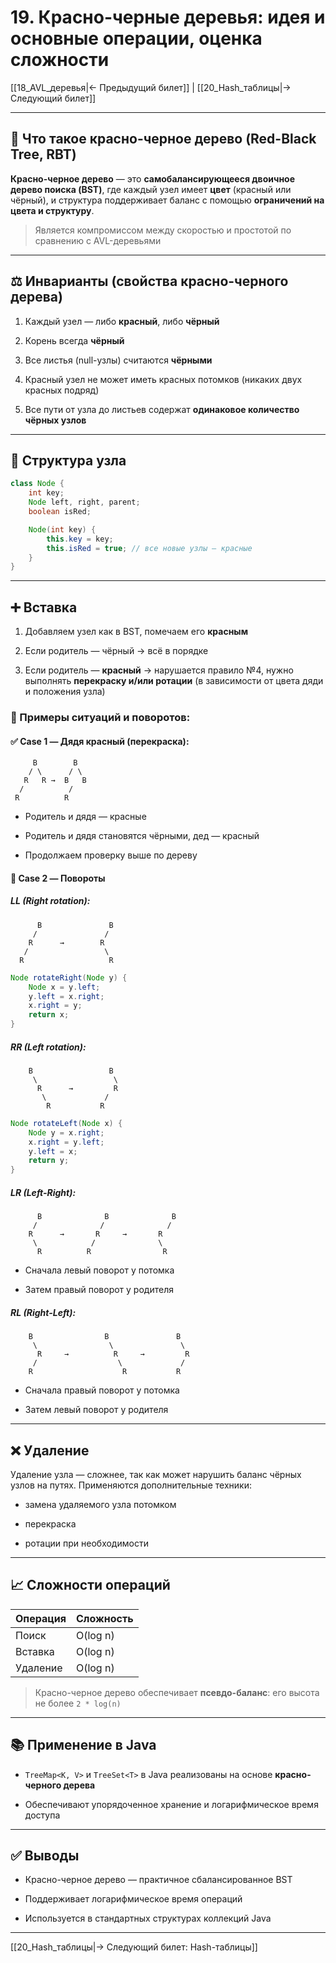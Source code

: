 # 19. Красно-черные деревья: идея и основные операции, оценка сложности

[[18_AVL_деревья|← Предыдущий билет]] | [[20_Hash_таблицы|→ Следующий билет]]

---

## 🌳 Что такое красно-черное дерево (Red-Black Tree, RBT)

**Красно-черное дерево** — это **самобалансирующееся двоичное дерево поиска (BST)**, где каждый узел имеет **цвет** (красный или чёрный), и структура поддерживает баланс с помощью **ограничений на цвета и структуру**.

> Является компромиссом между скоростью и простотой по сравнению с AVL-деревьями

---

## ⚖️ Инварианты (свойства красно-черного дерева)

1. Каждый узел — либо **красный**, либо **чёрный**
    
2. Корень всегда **чёрный**
    
3. Все листья (null-узлы) считаются **чёрными**
    
4. Красный узел не может иметь красных потомков (никаких двух красных подряд)
    
5. Все пути от узла до листьев содержат **одинаковое количество чёрных узлов**
    

---

## 🧱 Структура узла

```java
class Node {
    int key;
    Node left, right, parent;
    boolean isRed;

    Node(int key) {
        this.key = key;
        this.isRed = true; // все новые узлы — красные
    }
}
```

---

## ➕ Вставка

1. Добавляем узел как в BST, помечаем его **красным**
    
2. Если родитель — чёрный → всё в порядке
    
3. Если родитель — **красный** → нарушается правило №4, нужно выполнять **перекраску и/или ротации** (в зависимости от цвета дяди и положения узла)
    

### 🔁 Примеры ситуаций и поворотов:

#### ✅ Case 1 — Дядя красный (перекраска):

```
     B        B
    / \      / \
   R   R →  B   B
  /          /
 R          R
```

- Родитель и дядя — красные
    
- Родитель и дядя становятся чёрными, дед — красный
    
- Продолжаем проверку выше по дереву
    

#### 🔄 Case 2 — Повороты

##### LL (Right rotation):

```
      B               B
     /               /
    R      →        R
   /                 \
  R                   R
```

```java
Node rotateRight(Node y) {
    Node x = y.left;
    y.left = x.right;
    x.right = y;
    return x;
}
```

##### RR (Left rotation):

```
    B                 B
     \                 \
      R      →         R
       \             /
        R           R
```

```java
Node rotateLeft(Node x) {
    Node y = x.right;
    x.right = y.left;
    y.left = x;
    return y;
}
```

##### LR (Left-Right):

```
      B              B              B
     /              /              /
    R      →       R     →       R
     \            /              \
      R          R                R
```

- Сначала левый поворот у потомка
    
- Затем правый поворот у родителя
    

##### RL (Right-Left):

```
    B                B               B
     \                \               \
      R     →          R     →         R
     /                  \             /
    R                    R           R
```

- Сначала правый поворот у потомка
    
- Затем левый поворот у родителя
    

---

## ❌ Удаление

Удаление узла — сложнее, так как может нарушить баланс чёрных узлов на путях. Применяются дополнительные техники:

- замена удаляемого узла потомком
    
- перекраска
    
- ротации при необходимости
    

---

## 📈 Сложности операций

|Операция|Сложность|
|---|---|
|Поиск|O(log n)|
|Вставка|O(log n)|
|Удаление|O(log n)|

> Красно-черное дерево обеспечивает **псевдо-баланс**: его высота не более `2 * log(n)`

---

## 📚 Применение в Java

- `TreeMap<K, V>` и `TreeSet<T>` в Java реализованы на основе **красно-черного дерева**
    
- Обеспечивают упорядоченное хранение и логарифмическое время доступа
    

---

## ✅ Выводы

- Красно-черное дерево — практичное сбалансированное BST
    
- Поддерживает логарифмическое время операций
    
- Используется в стандартных структурах коллекций Java
    

---

[[20_Hash_таблицы|→ Следующий билет: Hash-таблицы]]
